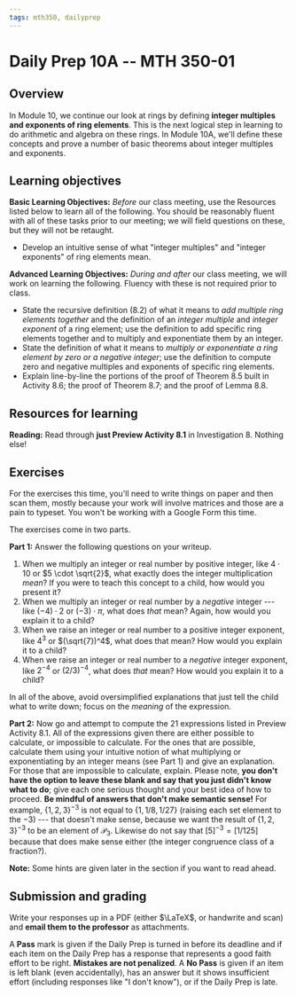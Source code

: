 ```yaml
---
tags: mth350, dailyprep
---
```


# Daily Prep 10A -- MTH 350-01

## Overview 

In Module 10, we continue our look at rings by defining **integer multiples and exponents of ring elements**. This is the next logical step in learning to do arithmetic and algebra on these rings. In Module 10A, we'll define these concepts and prove a number of basic theorems about integer multiples and exponents. 

## Learning objectives 

**Basic Learning Objectives:** *Before* our class meeting, use the Resources listed below to learn all of the following. You should be reasonably fluent with all of these tasks prior to our meeting; we will field questions on these, but they will not be retaught. 

+ Develop an intuitive sense of what "integer multiples" and "integer exponents" of ring elements mean. 


**Advanced Learning Objectives:** *During and after* our class meeting, we will work on learning the following. Fluency with these is not required prior to class. 

+ State the recursive definition (8.2) of what it means to *add multiple ring elements together* and the definition of an *integer multiple* and *integer exponent* of a ring element; use the definition to add specific ring elements together and to multiply and exponentiate them by an integer. 
+ State the definition of what it means to *multiply or exponentiate a ring element by zero or a negative integer*; use the definition to compute zero and negative multiples and exponents of specific ring elements.  
+ Explain line-by-line the portions of the proof of Theorem 8.5 built in Activity 8.6; the proof of Theorem 8.7; and the proof of Lemma 8.8.   

## Resources for learning

**Reading:** Read through **just Preview Activity 8.1** in Investigation 8. Nothing else! 

## Exercises 

For the exercises this time, you'll need to write things on paper and then scan them, mostly because your work will involve matrices and those are a pain to typeset. You won't be working with a Google Form this time. 

The exercises come in two parts. 

**Part 1:** Answer the following questions on your writeup. 

1. When we multiply an integer or real number by positive integer, like $4 \cdot 10$ or $5 \cdot \sqrt{2}$, what exactly does the integer multiplication *mean*? If you were to teach this concept to a child, how would you present it? 
2. When we multiply an integer or real number by a *negative* integer --- like $(-4) \cdot 2$ or $(-3) \cdot \pi$, what does *that* mean? Again, how would you explain it to a child? 
3. When we raise an integer or real number to a positive integer exponent, like $4^3$ or $(\sqrt{7})^4$, what does that mean? How would you explain it to a child? 
4. When we raise an integer or real number to a *negative* integer exponent, like $2^{-4}$ or $(2/3)^{-4}$, what does *that* mean? How would you explain it to a child?

In all of the above, avoid oversimplified explanations that just tell the child what to write down; focus on the *meaning* of the expression. 

**Part 2:** Now go and attempt to compute the 21 expressions listed in Preview Activity 8.1. All of the expressions given there are either possible to calculate, or impossible to calculate. For the ones that are possible, calculate them using your intuitive notion of what multiplying or exponentiating by an integer means (see Part 1) and give an explanation. For those that are impossible to calculate, explain. Please note, **you don't have the option to leave these blank and say that you just didn't know what to do**; give each one serious thought and your best idea of how to proceed. **Be mindful of answers that don't make semantic sense!** For example, $\{1,2,3\}^{-3}$ is not equal to $\{1, 1/8, 1/27\}$ (raising each set element to the $-3$) --- that doesn't make sense, because we want the result of $\{1,2,3\}^{-3}$ to be an element of $\mathcal{P}_3$. Likewise do not say that $[5]^{-3} = [1/125]$ because that does make sense either (the integer congruence class of a fraction?). 

**Note:** Some hints are given later in the section if you want to read ahead. 


## Submission and grading 
Write your responses up in a PDF (either $\LaTeX$, or handwrite and scan) and **email them to the professor** as attachments.  

A **Pass** mark is given if the Daily Prep is turned in before its deadline and if each item on the Daily Prep has a response that represents a good faith effort to be right. **Mistakes are not penalized**. A **No Pass** is given if an item is left blank (even accidentally), has an answer but it shows insufficient effort (including responses like "I don't know"), or if the Daily Prep is late.